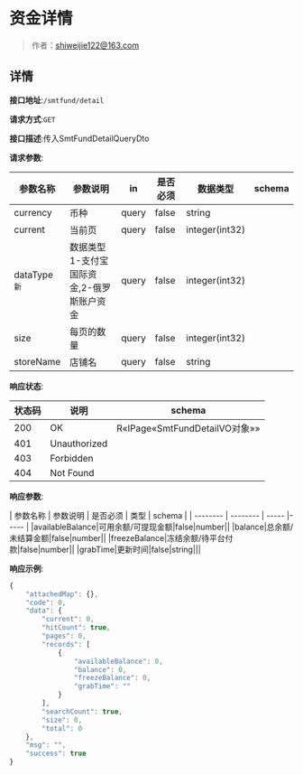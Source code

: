 # 资金详情

> 作者：shiweijie122@163.com

## 详情


**接口地址**:`/smtfund/detail`


**请求方式**:`GET`

**接口描述**:传入SmtFundDetailQueryDto

**请求参数**:


| 参数名称 | 参数说明 | in    | 是否必须 | 数据类型 | schema |
| -------- | -------- | ----- | -------- | -------- | ------ |
|currency|币种|query|false|string||
|current|当前页|query|false|integer(int32)||
|dataType`新`|数据类型 1-支付宝国际资金,2-俄罗斯账户资金|query|false|integer(int32)||
|size|每页的数量|query|false|integer(int32)||
|storeName|店铺名|query|false|string|||


**响应状态**:


| 状态码 | 说明 | schema |
| -------- | -------- | ----- | 
|200|OK|R«IPage«SmtFundDetailVO对象»»|
|401|Unauthorized||
|403|Forbidden||
|404|Not Found|||


**响应参数**:


| 参数名称 | 参数说明 | 是否必须 | 类型 | schema |
| -------- | -------- | ----- |----- | 
|availableBalance|可用余额/可提现金额|false|number||
|balance|总余额/未结算金额|false|number||
|freezeBalance|冻结余额/待平台付款|false|number||
|grabTime|更新时间|false|string|||


**响应示例**:
```javascript
{
	"attachedMap": {},
	"code": 0,
	"data": {
		"current": 0,
		"hitCount": true,
		"pages": 0,
		"records": [
			{
				"availableBalance": 0,
				"balance": 0,
				"freezeBalance": 0,
				"grabTime": ""
			}
		],
		"searchCount": true,
		"size": 0,
		"total": 0
	},
	"msg": "",
	"success": true
}
```